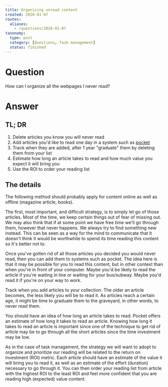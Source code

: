 ```yaml
---
title: Organizing unread content
created: 2020-01-07
routes:
  aliases:
    - /questions/2020-01-07
taxonomy:
  type: post
  category: [Questions, Task management]
  status: finished
---
```


# Question
How can I organize all the webpages I never read?

# Answer
## TL; DR
1. Delete articles you know you will never read
2. Add articles you'd like to read one day in a system such as [pocket](https://getpocket.com/)
3. Track when they are added, after 1 year "graduate" them by deleting them from your list
4. Estimate how long an article takes to read and how much value you expect it will bring you
5. Use the ROI to order your reading list

## The details
The following method should probably apply for content online as well as offline (magazine article, books).

The first, most important, and difficult strategy, is to simply let go of those articles. Most of the time, we keep certain things out of fear of missing out. We may also think that if at some point we have free time we'll go through them, however that never happens. We always try to find something new instead. This can be seen as a way for the mind to communicate that it doesn't think it would be worthwhile to spend its time reading this content so it's better not to.

Once you've gotten rid of all those articles you decided you would never read, then you can add them to systems such as pocket. The idea here is that it may be possible for you to read this content, but in other context than when you're in front of your computer. Maybe you'd be likely to read the article if you're waiting in line or waiting for your bus/subway. Maybe you'd read it if you're on your way to work.

Track when you add articles to your collection. The older an article becomes, the less likely you will be to read it. As articles reach a certain age, it might be time to graduate them to the graveyard, in other words, to never read them.

You should have an idea of how long an article takes to read. Pocket offers an estimate of how long it takes to read an article. Knowing how long it takes to read an article is important since one of the technique to get rid of article may be to go through all the short articles since the time investment may be low.

As in the case of task management, the strategy we will want to adopt to organize and prioritize our reading will be related to the return on investment (ROI) metric. Each article should have an estimate of the value it will bring you to read it, as well as an estimate of the effort (duration) necessary to go through it. You can then order your reading list from article with the highest ROI to the least ROI and feel more confident that you are reading high (expected) value content.
